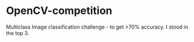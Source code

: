 # OpenCV-competition
Multiclass Image classification challenge - to get >70% accuracy. I stood in the top 3.
